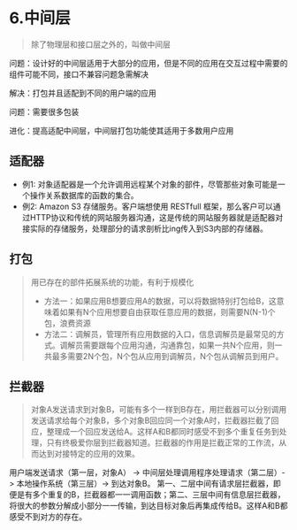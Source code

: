 # 6.中间层

> 除了物理层和接口层之外的，叫做中间层

问题：设计好的中间层适用于大部分的应用，但是不同的应用在交互过程中需要的组件可能不同，接口不兼容问题急需解决

解决：打包并且适配到不同的用户端的应用

问题：需要很多包装

进化：提高适配中间层，中间层打包功能使其适用于多数用户应用

## 适配器

* 例1: 对象适配器是一个允许调用远程某个对象的部件，尽管那些对象可能是一个操作关系数据库的函数的集合。
* 例2: Amazon S3 存储服务。客户端想使用 RESTfull 框架，那么客户可以通过HTTP协议和传统的网站服务器沟通，这是传统的网站服务器就是适配器对接实际的存储服务，处理部分的请求剖析比ing传入到S3内部的存储器。

## 打包

> 用已存在的部件拓展系统的功能，有利于规模化
>
> * 方法一：如果应用B想要应用A的数据，可以将数据特别打包给B，这意味着如果有N个应用想要自由获取任意应用的数据，则需要N\(N-1\)个包，浪费资源
> * 方法二：调解员，管理所有应用数据的入口，信息调解员是最常见的方式。调解员需要跟每个应用沟通，沟通靠包，如果一共N个应用，则一共最多需要2N个包，N个包从应用到调解员，N个包从调解员到用户。

## 拦截器

> 对象A发送请求到对象B，可能有多个一样到B存在，用拦截器可以分别调用发送请求给每个对象B，多个对象B回应同一个对象A时，拦截器拦截了回应，整理成一个回应发送给A。这样A和B都同时感受不到多个重复任务到处理，只有终极爱你层到拦截器知道。拦截器的作用是拦截正常的工作流，从而达到对接特定的应用的效果。

用户端发送请求（第一层，对象A） -&gt; 中间层处理调用程序处理请求（第二层）-&gt; 本地操作系统（第三层）-&gt; 到达对象B。 第一、二层中间有请求层拦截器，即便是有多个重复的B，拦截器都一一调用函数；第二、三层中间有信息层拦截器，将很大的参数分解成小部分一一传输，到达目标对象后再集成传给B。这样A和B都感受不到对方的存在。

